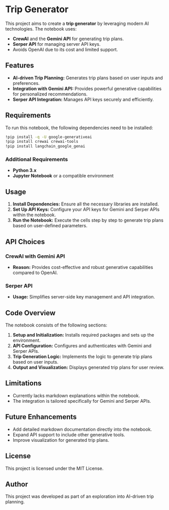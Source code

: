 # Trip Generator

This project aims to create a **trip generator** by leveraging modern AI technologies. The notebook uses:

- **CrewAI** and the **Gemini API** for generating trip plans.
- **Serper API** for managing server API keys.
- Avoids OpenAI due to its cost and limited support.

## Features

- **AI-driven Trip Planning:** Generates trip plans based on user inputs and preferences.
- **Integration with Gemini API:** Provides powerful generative capabilities for personalized recommendations.
- **Serper API Integration:** Manages API keys securely and efficiently.

## Requirements

To run this notebook, the following dependencies need to be installed:

```bash
!pip install -q -U google-generativeai
!pip install crewai crewai-tools
!pip install langchain_google_genai
```

### Additional Requirements
- **Python 3.x**
- **Jupyter Notebook** or a compatible environment

## Usage

1. **Install Dependencies:** Ensure all the necessary libraries are installed.
2. **Set Up API Keys:** Configure your API keys for Gemini and Serper APIs within the notebook.
3. **Run the Notebook:** Execute the cells step by step to generate trip plans based on user-defined parameters.

## API Choices

### CrewAI with Gemini API
- **Reason:** Provides cost-effective and robust generative capabilities compared to OpenAI.

### Serper API
- **Usage:** Simplifies server-side key management and API integration.

## Code Overview

The notebook consists of the following sections:

1. **Setup and Initialization:** Installs required packages and sets up the environment.
2. **API Configuration:** Configures and authenticates with Gemini and Serper APIs.
3. **Trip Generation Logic:** Implements the logic to generate trip plans based on user inputs.
4. **Output and Visualization:** Displays generated trip plans for user review.

## Limitations

- Currently lacks markdown explanations within the notebook.
- The integration is tailored specifically for Gemini and Serper APIs.

## Future Enhancements

- Add detailed markdown documentation directly into the notebook.
- Expand API support to include other generative tools.
- Improve visualization for generated trip plans.

## License

This project is licensed under the MIT License.

## Author

This project was developed as part of an exploration into AI-driven trip planning.

